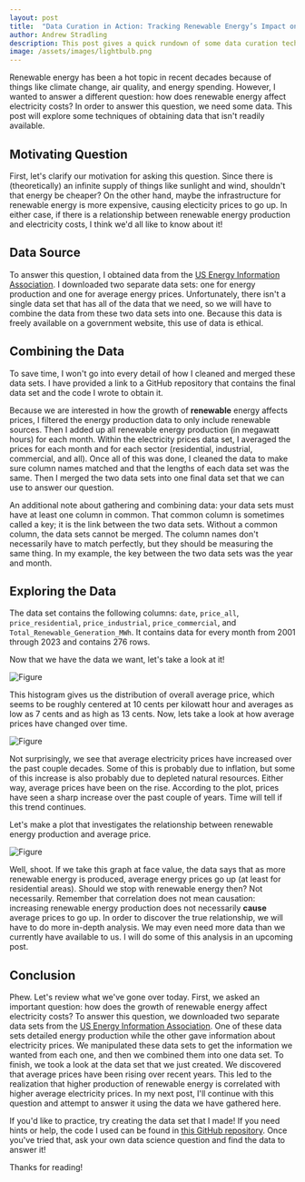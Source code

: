 ```yaml
---
layout: post
title:  "Data Curation in Action: Tracking Renewable Energy’s Impact on Electricity Costs"
author: Andrew Stradling
description: This post gives a quick rundown of some data curation techniques. I use data on renewable energy and electricity prices as an example. 
image: /assets/images/lightbulb.png
--- 
```


Renewable energy has been a hot topic in recent decades because of things like climate change, air quality, and energy spending. However, I wanted to answer a different question: how does renewable energy affect electricity costs? In order to answer this question, we need some data. This post will explore some techniques of obtaining data that isn't readily available. 

## Motivating Question
First, let's clarify our motivation for asking this question. Since there is (theoretically) an infinite supply of things like sunlight and wind, shouldn't that energy be cheaper? On the other hand, maybe the infrastructure for renewable energy is more expensive, causing electicity prices to go up. In either case, if there is a relationship between renewable energy production and electricity costs, I think we'd all like to know about it!

## Data Source

To answer this question, I obtained data from the <a href="https://www.eia.gov/electricity/data.php" target="_blank">US Energy Information Association</a>. I downloaded two separate data sets: one for energy production and one for average energy prices. Unfortunately, there isn't a single data set that has all of the data that we need, so we will have to combine the data from these two data sets into one. Because this data is freely available on a government website, this use of data is ethical. 

## Combining the Data

To save time, I won't go into every detail of how I cleaned and merged these data sets. I have provided a link to a GitHub repository that contains the final data set and the code I wrote to obtain it. 

Because we are interested in how the growth of **renewable** energy affects prices, I filtered the energy production data to only include renewable sources. Then I added up all renewable energy production (in megawatt hours) for each month. Within the electricity prices data set, I averaged the prices for each month and for each sector (residential, industrial, commercial, and all). Once all of this was done, I cleaned the data to make sure column names matched and that the lengths of each data set was the same. Then I merged the two data sets into one final data set that we can use to answer our question. 

An additional note about gathering and combining data: your data sets must have at least one column in common. That common column is sometimes called a key; it is the link between the two data sets. Without a common column, the data sets cannot be merged. The column names don't necessarily have to match perfectly, but they should be measuring the same thing. In my example, the key between the two data sets was the year and month. 

## Exploring the Data

The data set contains the following columns: `date`, `price_all`,  `price_residential`, `price_industrial`, `price_commercial`, and `Total_Renewable_Generation_MWh`. It contains data for every month from 2001 through 2023 and contains 276 rows. 

Now that we have the data we want, let's take a look at it! 

![Figure]({{site.url}}/{{site.baseurl}}/assets/images/histogram.png)

This histogram gives us the distribution of overall average price, which seems to be roughly centered at 10 cents per kilowatt hour and averages as low as 7 cents and as high as 13 cents. Now, lets take a look at how average prices have changed over time. 

![Figure]({{site.url}}/{{site.baseurl}}/assets/images/price_vs_date.png)

Not surprisingly, we see that average electricity prices have increased over the past couple decades. Some of this is probably due to inflation, but some of this increase is also probably due to depleted natural resources. Either way, average prices have been on the rise. According to the plot, prices have seen a sharp increase over the past couple of years. Time will tell if this trend continues. 

Let's make a plot that investigates the relationship between renewable energy production and average price. 

![Figure]({{site.url}}/{{site.baseurl}}/assets/images/production_vs_price.png)

Well, shoot. If we take this graph at face value, the data says that as more renewable energy is produced, average energy prices go up (at least for residential areas). Should we stop with renewable energy then? Not necessarily. Remember that correlation does not mean causation: increasing renewable energy production does not necessarily **cause** average prices to go up. In order to discover the true relationship, we will have to do more in-depth analysis. We may even need more data than we currently have available to us. I will do some of this analysis in an upcoming post. 


## Conclusion

Phew. Let's review what we've gone over today. First, we asked an important question: how does the growth of renewable energy affect electricity costs? To answer this question, we downloaded two separate data sets from the <a href="https://www.eia.gov/electricity/data.php" target="_blank">US Energy Information Association</a>. One of these data sets detailed energy production while the other gave information about electricity prices. We manipulated these data sets to get the information we wanted from each one, and then we combined them into one data set. To finish, we took a look at the data set that we just created. We discovered that average prices have been rising over recent years. This led to the realization that higher production of renewable energy is correlated with higher average electricity prices. In my next post, I'll continue with this question and attempt to answer it using the data we have gathered here. 

If you'd like to practice, try creating the data set that I made! If you need hints or help, the code I used can be found in <a href="https://github.com/astrad77/Data-Curation?tab=readme-ov-file" target="_blank">this GitHub repository</a>. Once you've tried that, ask your own data science question and find the data to answer it! 

Thanks for reading!